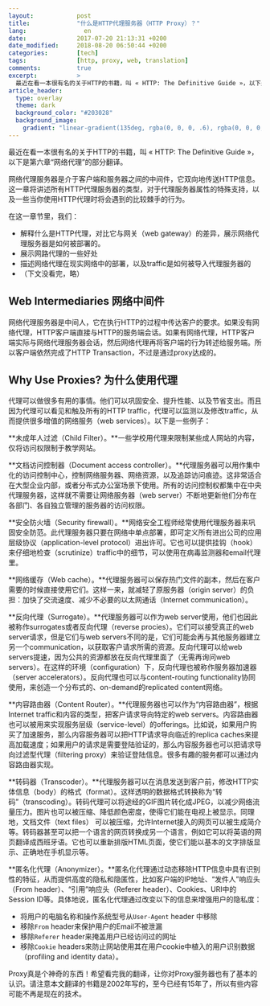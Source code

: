```yaml
---
layout:            post
title:             "什么是HTTP代理服务器（HTTP Proxy）？"
lang:                en
date:              2017-07-20 21:13:31 +0200
date_modified:     2018-08-20 06:50:44 +0200
categories:        [tech]
tags:              [http, proxy, web, translation]
comments:          true
excerpt:           >
  最近在看一本很有名的关于HTTP的书籍，叫 « HTTP: The Definitive Guide »，以下是第六章“网络代理”的部分翻译。网络代理服务器是介于客户端和服务器之间的中间件，它双向地传送HTTP信息。这一章将讲述所有HTTP代理服务器的类型，对于代理服务器属性的特殊支持，以及一些当你使用HTTP代理时将会遇到的比较棘手的行为。
article_header:
  type: overlay
  theme: dark
  background_color: "#203028"
  background_image:
    gradient: "linear-gradient(135deg, rgba(0, 0, 0, .6), rgba(0, 0, 0, .4))"
---
```


最近在看一本很有名的关于HTTP的书籍，叫 « HTTP: The Definitive Guide »，以下是第六章“网络代理”的部分翻译。

网络代理服务器是介于客户端和服务器之间的中间件，它双向地传送HTTP信息。这一章将讲述所有HTTP代理服务器的类型，对于代理服务器属性的特殊支持，以及一些当你使用HTTP代理时将会遇到的比较棘手的行为。

在这一章节里，我们：

- 解释什么是HTTP代理，对比它与网关（web gateway）的差异，展示网络代理服务器是如何被部署的。
- 展示网路代理的一些好处
- 描述网络代理在现实网络中的部署，以及traffic是如何被导入代理服务器的
- （下文没看完，略）

## Web Intermediaries 网络中间件

网络代理服务器是中间人，它在执行HTTP的过程中传达客户的要求。如果没有网络代理，HTTP客户端直接与HTTP的服务端会话。如果有网络代理，HTTP客户端实际与网络代理服务器会话，然后网络代理再将客户端的行为转述给服务端。所以客户端依然完成了HTTP Transaction，不过是通过proxy达成的。

## Why Use Proxies? 为什么使用代理

代理可以做很多有用的事情。他们可以巩固安全、提升性能、以及节省支出。而且因为代理可以看见和触及所有的HTTP traffic，代理可以监测以及修改traffic，从而提供很多增值的网络服务（web services）。以下是一些例子：

**未成年人过滤（Child Filter）。**一些学校用代理来限制某些成人网站的内容，仅将访问权限制于教学网站。

**文档访问控制器（Document access
controller）。**代理服务器可以用作集中化的访问控制中心，控制网络服务器、网络资源，以及追踪访问痕迹。这非常适合在大型企业内部，或者分布式办公室场景下使用。所有的访问控制权都集中在中央代理服务器，这样就不需要让网络服务器（web
server）不断地更新他们分布在各部门、各自独立管理的服务器的访问权限。

**安全防火墙（Security
firewall）。**网络安全工程师经常使用代理服务器来巩固安全防范。此代理服务器只要在网络中单点部署，即可定义所有进出公司的应用层级协议（application-level
protocol）进出许可。它也可以提供挂钩（hook）来仔细地检查（scrutinize）traffic中的细节，可以使用在病毒监测器和email代理里。

**网络缓存（Web
cache）。**代理服务器可以保存热门文件的副本，然后在客户需要的时候直接使用它们。这样一来，就减轻了原服务器（origin
server）的负担：加快了交流速度、减少不必要的以太网通话（Internet communication）。

**反向代理（Surrogate）。**代理服务器可以作为web
server使用，他们也因此被称作surrogates或者反向代理（reverse
procies）。它们可以接受真正的web server请求，但是它们与web
servers不同的是，它们可能会再与其他服务器建立另一个communication，以获取客户请求所需的资源。反向代理可以给web
servers提速，因为公共的资源都放在反向代理里面了（无需再询问web
servers）。在这样的环境（configuration）下，反向代理也被称作服务器加速器（server
accelerators）。反向代理也可以与content-routing
functionality协同使用，来创造一个分布式的、on-demand的replicated content网络。

**内容路由器（Content
Router）。**代理服务器也可以作为“内容路由器”，根据Internet
traffic和内容的类型，把客户请求导向特定的web
servers。内容路由器也可以被用来实现服务层级（service-level）的offerings。比如说，如果用户购买了加速服务，那么内容服务器可以把HTTP请求导向临近的replica
caches来提高加载速度；如果用户的请求是需要登陆验证的，那么内容服务器也可以把请求导向过滤型代理（filtering
proxy）来验证登陆信息。很多有趣的服务都可以通过内容路由器实现。

**转码器（Transcoder）。**代理服务器可以在消息发送到客户前，修改HTTP实体信息（body）的格式（format）。这样透明的数据格式转换称为“转码”（transcoding）。转码代理可以将途经的GIF图片转化成JPEG，以减少网络流量压力。图片也可以被压缩、降低颜色密度，使得它们能在电视上被显示。同理地，文档文件（text
files）
可以被压缩，允许Internet接入的网页可以被生成简介等。转码器甚至可以把一个语言的网页转换成另一个语言，例如它可以将英语的网页翻译成西班牙语。它也可以重新排版HTML页面，使它们能以基本的文字排版显示、正确地在手机显示等。

**匿名化代理（Anonymizer）。**匿名化代理通过动态移除HTTP信息中具有识别性的特征，从而提供高度的隐私和隐匿性，比如客户端的IP地址、“发件人”响应头（From
header）、“引用”响应头（Referer header）、Cookies、URI中的Session
ID等。具体地说，匿名化代理通过改变以下的信息来增强用户的隐私度：

- 将用户的电脑名称和操作系统型号从`User-Agent` header 中移除
- 移除`From` header来保护用户的Email不被泄漏
- 移除`Referer` header来掩盖用户已经访问过的网址
- 移除`Cookie` headers来防止网站使用其在用户cookie中植入的用户识别数据（profiling and
  identity data）。

Proxy真是个神奇的东西！希望看完我的翻译，让你对Proxy服务器也有了基本的认识。请注意本文翻译的书籍是2002年写的，至今已经有15年了，所以有些内容可能不再是现在的技术。
